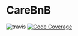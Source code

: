 # CareBnB
![travis](https://travis-ci.org/smarthutza/CareBnB.svg?branch=staging)
[![Code Coverage](https://codecov.io/gh/smarthutza/CareBnB/branch/staging/graph/badge.svg)](https://codecov.io/gh/smarthutza/CareBnB)
